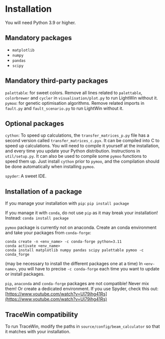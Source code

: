 # Installation
You will need Python 3.9 or higher.

## Mandatory packages
- `matplotlib`
- `numpy`
- `pandas`
- `scipy`

## Mandatory third-party packages
`palettable`:
for sweet colors.
Remove all lines related to `palettable`, `colorbrewer` and `cycler` in `visualisation/plot.py` to run LightWin without it.
`pymoo`:
for genetic optimisation algorithms.
Remove related imports in `fault.py` and `fault_scenario.py` to run LightWin without it.

## Optional packages
`cython`:
To speed up calculations, the `transfer_matrices_p.py` file has a second version called `transfer_matrices_c.pyx`.
It can be compiled into C to speed up calculations.
You will need to compile it yourself at the installation, and every time you update your Python distribution.
Instructions in `util/setup.py`.
It can also be used to compile some `pymoo` functions to speed them up.
Just install `cython` prior to `pymoo`, and the compilation should be done automatically when installing `pymoo`.

`spyder`:
A sweet IDE.

## Installation of a package
If you manage your installation with `pip`:
`pip install package`

If you manage it with `conda`, do not use `pip` as it may break your installation!
Instead:
`conda install package`

`pymoo` package is currently not on anaconda.
Create an conda environment and take your packages from `conda-forge`:
```
conda create -n <env_name> -c conda-forge python=3.11
conda activate <env_name>
conda install matplotlib numpy pandas scipy palettable pymoo -c conda_forge
```
(may be necessary to install the different packages one at a time)
In `<env-name>`, you will have to precise `-c conda-forge` each time you want to update or install packages.

`pip`, `anaconda` and `conda-forge` packages are not compatible!
Never mix them!
Or create a dedicated environment.
If you use Spyder, check this out:
[https://www.youtube.com/watch?v=Ul79ihg41Rs](https://www.youtube.com/watch?v=Ul79ihg41Rs)

## TraceWin compatibility
To run TraceWin, modify the paths in `source/config/beam_calculator` so that it matches with your installation.
